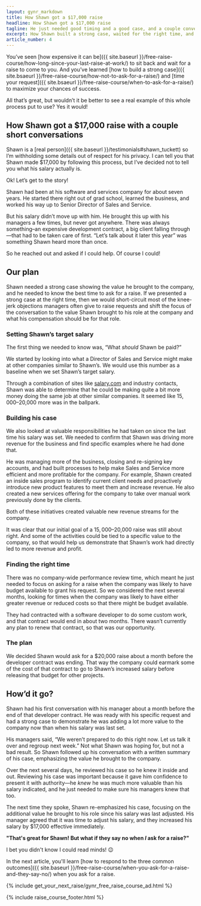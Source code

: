 ```yaml
---
layout: gynr_markdown
title: How Shawn got a $17,000 raise
headline: How Shawn got a $17,000 raise
tagline: He just needed good timing and a good case, and a couple conversations
excerpt: How Shawn built a strong case, waited for the right time, and got a $17,000 raise.
article_number: 4
---
```

You’ve seen [how expensive it can be]({{ site.baseurl }}/free-raise-course/how-long-since-your-last-raise-at-work/) to sit back and wait for a raise to come to you. And you’ve learned [how to build a strong case]({{ site.bsaeurl }}/free-raise-course/how-not-to-ask-for-a-raise/) and [time your request]({{ site.bsaeurl }}/free-raise-course/when-to-ask-for-a-raise/) to maximize your chances of success.

All that’s great, but wouldn’t it be better to see a real example of this whole process put to use? Yes it would!

## How Shawn got a $17,000 raise with a couple short conversations

Shawn is a [real person]({{ site.baseurl }}/testimonials#shawn_tuckett) so I’m withholding some details out of respect for his privacy. I can tell you that Shawn made $17,000 by following this process, but I’ve decided not to tell you what his salary actually is.

Ok! Let’s get to the story!

Shawn had been at his software and services company for about seven years. He started there right out of grad school, learned the business, and worked his way up to Senior Director of Sales and Service.

But his salary didn’t move up with him. He brought this up with his managers a few times, but never got anywhere. There was always something–an expensive development contract, a big client falling through—that had to be taken care of first. “Let’s talk about it later this year” was something Shawn heard more than once.

So he reached out and asked if I could help. Of course I could!

## Our plan

Shawn needed a strong case showing the value he brought to the company, and he needed to know the best time to ask for a raise. If we presented a strong case at the right time, then we would short-circuit most of the knee-jerk objections managers often give to raise requests and shift the focus of the conversation to the value Shawn brought to his role at the company and what his compensation should be for that role.

### Setting Shawn’s target salary

The first thing we needed to know was, “What *should* Shawn be paid?”

We started by looking into what a Director of Sales and Service might make at other companies similar to Shawn’s. We would use this number as a baseline when we set Shawn’s target salary.

Through a combination of sites like [salary.com](http://salary.com) and industry contacts, Shawn was able to determine that he could be making quite a bit more money doing the same job at other similar companies. It seemed like $15,000–$20,000 more was in the ballpark.

### Building his case

We also looked at valuable responsibilities he had taken on since the last time his salary was set. We needed to confirm that Shawn was driving more revenue for the business and find specific examples where he had done that.

He was managing more of the business, closing and re-signing key accounts, and had built processes to help make Sales and Service more efficient and more profitable for the company. For example, Shawn created an inside sales program to identify current client needs and proactively introduce new product features to meet them and increase revenue. He also created a new services offering for the company to take over manual work previously done by the clients.

Both of these initiatives created valuable new revenue streams for the company.

It was clear that our initial goal of a $15,000–$20,000 raise was still about right. And some of the activities could be tied to a specific value to the company, so that would help us demonstrate that Shawn’s work had directly led to more revenue and profit.

### Finding the right time

There was no company-wide performance review time, which meant he just needed to focus on asking for a raise when the company was likely to have budget available to grant his request. So we considered the next several months, looking for times when the company was likely to have either greater revenue or reduced costs so that there might be budget available.

They had contracted with a software developer to do some custom work, and that contract would end in about two months. There wasn’t currently any plan to renew that contract, so that was our opportunity.

### The plan

We decided Shawn would ask for a $20,000 raise about a month before the developer contract was ending. That way the company could earmark some of the cost of that contract to go to Shawn’s increased salary before releasing that budget for other projects.

## How’d it go?

Shawn had his first conversation with his manager about a month before the end of that developer contract. He was ready with his specific request and had a strong case to demonstrate he was adding a lot more value to the company now than when his salary was last set.

His managers said, “We weren’t prepared to do this right now. Let us talk it over and regroup next week.” Not what Shawn was hoping for, but not a bad result. So Shawn followed up his conversation with a written summary of his case, emphasizing the value he brought to the company.

Over the next several days, he reviewed his case so he knew it inside and out. Reviewing his case was important because it gave him confidence to present it with authority—he *knew* he was much more valuable than his salary indicated, and he just needed to make sure his managers knew that too.

The next time they spoke, Shawn re-emphasized his case, focusing on the additional value he brought to his role since his salary was last adjusted. His manager agreed that it was time to adjust his salary, and they increased his salary by $17,000 effective immediately.

**"That's great for Shawn! But what if they say no when *I* ask for a raise?"**

I bet you didn't know I could read minds! 😉

In the next article, you'll learn [how to respond to the three common outcomes]({{ site.baseurl }}/free-raise-course/when-you-ask-for-a-raise-and-they-say-no/) when you ask for a raise.

{% include get_your_next_raise/gynr_free_raise_course_ad.html %}

{% include raise_course_footer.html %}